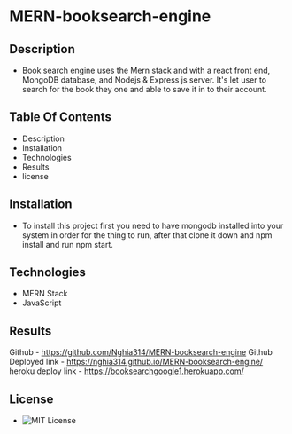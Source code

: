 # MERN-booksearch-engine

## Description
- Book search engine uses the Mern stack and with a react front end, MongoDB database, and Nodejs & Express js server. It's let user to search for the book they one and able to save it in to their account.

## Table Of Contents
- Description
- Installation 
- Technologies 
- Results
- license 

## Installation 
- To install this project first you need to have mongodb installed into your system in order for the thing to run, after that clone it down and npm install and run npm start.

## Technologies
- MERN Stack 
- JavaScript

## Results
Github - https://github.com/Nghia314/MERN-booksearch-engine
Github Deployed link -  https://nghia314.github.io/MERN-booksearch-engine/
heroku deploy link - https://booksearchgoogle1.herokuapp.com/

## License
- ![MIT License](https://img.shields.io/badge/mit-brightgreen)